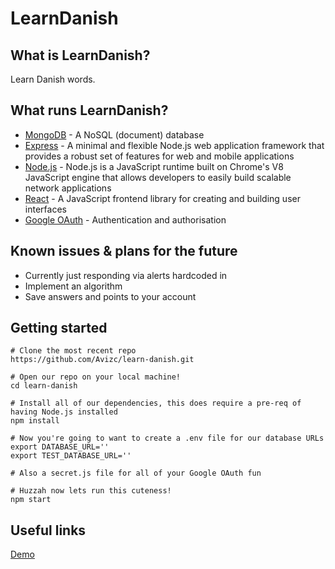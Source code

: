 # LearnDanish

## What is LearnDanish?

Learn Danish words.

## What runs LearnDanish?
* [MongoDB](https://www.mongodb.com/) - A NoSQL (document) database
* [Express](http://expressjs.com/) - A minimal and flexible Node.js web application framework that provides a robust set of features for web and mobile applications
* [Node.js](https://nodejs.org/en/) - Node.js is a JavaScript runtime built on Chrome's V8 JavaScript engine that allows developers to easily build scalable network applications
* [React](https://facebook.github.io/react/) - A JavaScript frontend library for creating and building user interfaces
* [Google OAuth](https://developers.google.com/identity/protocols/OAuth2) - Authentication and authorisation

## Known issues & plans for the future
* Currently just responding via alerts hardcoded in
* Implement an algorithm
* Save answers and points to your account

## Getting started
```
# Clone the most recent repo
https://github.com/Avizc/learn-danish.git

# Open our repo on your local machine!
cd learn-danish

# Install all of our dependencies, this does require a pre-req of having Node.js installed
npm install

# Now you're going to want to create a .env file for our database URLs
export DATABASE_URL=''
export TEST_DATABASE_URL=''

# Also a secret.js file for all of your Google OAuth fun

# Huzzah now lets run this cuteness!
npm start
```

## Useful links

[Demo](https://language-avi-saule.herokuapp.com/)
